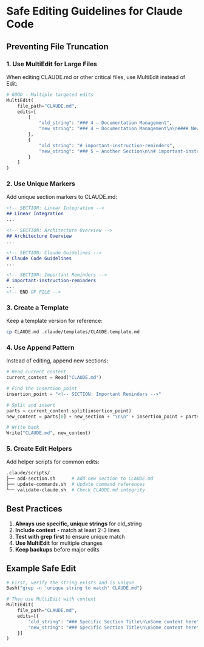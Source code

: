 # Safe Editing Guidelines for Claude Code

## Preventing File Truncation

### 1. Use MultiEdit for Large Files
When editing CLAUDE.md or other critical files, use MultiEdit instead of Edit:

```python
# GOOD - Multiple targeted edits
MultiEdit(
    file_path="CLAUDE.md",
    edits=[
        {
            "old_string": "### 4 — Documentation Management",
            "new_string": "### 4 — Documentation Management\n\n#### New Section"
        },
        {
            "old_string": "# important-instruction-reminders",
            "new_string": "### 5 — Another Section\n\n# important-instruction-reminders"
        }
    ]
)
```

### 2. Use Unique Markers
Add unique section markers to CLAUDE.md:

```markdown
<!-- SECTION: Linear Integration -->
## Linear Integration
...

<!-- SECTION: Architecture Overview -->
## Architecture Overview
...

<!-- SECTION: Claude Guidelines -->
# Claude Code Guidelines
...

<!-- SECTION: Important Reminders -->
# important-instruction-reminders
...
<!-- END OF FILE -->
```

### 3. Create a Template
Keep a template version for reference:

```bash
cp CLAUDE.md .claude/templates/CLAUDE.template.md
```

### 4. Use Append Pattern
Instead of editing, append new sections:

```python
# Read current content
current_content = Read("CLAUDE.md")

# Find the insertion point
insertion_point = "<!-- SECTION: Important Reminders -->"

# Split and insert
parts = current_content.split(insertion_point)
new_content = parts[0] + new_section + "\n\n" + insertion_point + parts[1]

# Write back
Write("CLAUDE.md", new_content)
```

### 5. Create Edit Helpers
Add helper scripts for common edits:

```bash
.claude/scripts/
├── add-section.sh      # Add new section to CLAUDE.md
├── update-commands.sh  # Update command references
└── validate-claude.sh  # Check CLAUDE.md integrity
```

## Best Practices

1. **Always use specific, unique strings** for old_string
2. **Include context** - match at least 2-3 lines
3. **Test with grep first** to ensure unique match
4. **Use MultiEdit** for multiple changes
5. **Keep backups** before major edits

## Example Safe Edit

```python
# First, verify the string exists and is unique
Bash("grep -n 'unique string to match' CLAUDE.md")

# Then use MultiEdit with context
MultiEdit(
    file_path="CLAUDE.md",
    edits=[{
        "old_string": "### Specific Section Title\n\nSome content here",
        "new_string": "### Specific Section Title\n\nSome content here\n\n#### New Subsection"
    }]
)
```